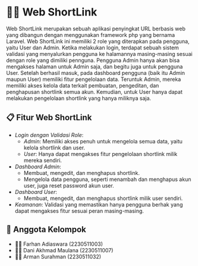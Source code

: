 # ⛓‍💥 Web ShortLink
Web ShortLink merupakan sebuah aplikasi penyingkat URL berbasis web yang dibangun dengan menggunakan framework php yang bernama Laravel. Web ShortLink ini memiliki 2 role yang diterapkan pada pengguna, yaitu User dan Admin. Ketika melakukan login, terdapat sebuah sistem validasi yang menyalurkan pengguna ke halamannya masing-masing sesuai dengan role yang dimiliki pennguna. Pengguna Admin hanya akan bisa mengakses halaman untuk Admin saja, dan begitu juga untuk pengguna User. Setelah berhasil masuk, pada dashboard pengguna (baik itu Admin maupun User) memiliki fitur pengelolaan data. Teruntuk Admin, mereka memiliki akses kelola data terkait pembuatan, pengeditan, dan penghapusan shortlink semua akun.  Kemudian, untuk User hanya dapat melakukan pengelolaan shortlink yang hanya miliknya saja.

## 📋 Fitur Web ShortLink
- *Login dengan Validasi Role*:
  - *Admin*: Memiliki akses penuh untuk mengelola semua data, yaitu kelola shortlink dan user.
  - *User*: Hanya dapat mengakses fitur pengelolaan shortlink milik mereka sendiri.
- *Dashboard Admin*:
  - Membuat, mengedit, dan menghapus shortlink.
  - Mengelola data pengguna, seperti menambah dan menghapus akun user, juga reset password akun user.
- *Dashboard User*:
  - Membuat, mengedit, dan menghapus shortlink milik user sendiri.
- *Keamanan*: Validasi yang memastikan hanya pengguna berhak yang dapat mengakses fitur sesuai peran masing-masing.

## 👥 Anggota Kelompok
- 🧑‍💻 Farhan Adiaswara (2230511003)
- 🧑‍💻 Dani Akhmad Maulana (2230511007)
- 🧑‍💻 Arman Surahman (2230511032)
